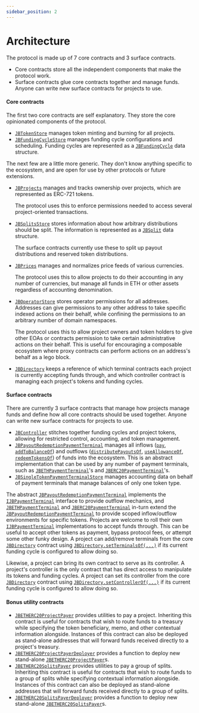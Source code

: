 ```yaml
---
sidebar_position: 2
---
```


# Architecture

The protocol is made up of 7 core contracts and 3 surface contracts.

* Core contracts store all the independent components that make the protocol work.
* Surface contracts glue core contracts together and manage funds. Anyone can write new surface contracts for projects to use.

#### Core contracts

The first two core contracts are self explanatory. They store the core opinionated components of the protocol.

* [`JBTokenStore`](/api/contracts/jbtokenstore/README.md) manages token minting and burning for all projects.
* [`JBFundingCycleStore`](/api/contracts/jbfundingcyclestore/README.md) manages funding cycle configurations and scheduling. Funding cycles are represented as a [`JBFundingCycle`](/api/data-structures/jbfundingcycle.md) data structure.

The next few are a little more generic. They don't know anything specific to the ecosystem, and are open for use by other protocols or future extensions.

*   [`JBProjects`](/api/contracts/jbprojects/README.md) manages and tracks ownership over projects, which are represented as ERC-721 tokens.

    The protocol uses this to enforce permissions needed to access several project-oriented transactions.
*   [`JBSplitsStore`](/api/contracts/jbsplitsstore/README.md) stores information about how arbitrary distributions should be split. The information is represented as a [`JBSplit`](/api/data-structures/jbsplit.md) data structure.

    The surface contracts currently use these to split up payout distributions and reserved token distributions.
*   [`JBPrices`](/api/contracts/jbprices/README.md) manages and normalizes price feeds of various currencies.

    The protocol uses this to allow projects to do their accounting in any number of currencies, but manage all funds in ETH or other assets regardless of accounting denomination.
*   [`JBOperatorStore`](/api/contracts/jboperatorstore/README.md) stores operator permissions for all addresses. Addresses can give permissions to any other address to take specific indexed actions on their behalf, while confining the permissions to an arbitrary number of domain namespaces.

    The protocol uses this to allow project owners and token holders to give other EOAs or contracts permission to take certain administrative actions on their behalf. This is useful for encouraging a composable ecosystem where proxy contracts can perform actions on an address's behalf as a lego block.

* [`JBDirectory`](/api/contracts/jbdirectory/README.md) keeps a reference of which terminal contracts each project is currently accepting funds through, and which controller contract is managing each project's tokens and funding cycles.

#### Surface contracts

There are currently 3 surface contracts that manage how projects manage funds and define how all core contracts should be used together. Anyone can write new surface contracts for projects to use.

* [`JBController`](/api/contracts/or-controllers/jbcontroller/README.md) stitches together funding cycles and project tokens, allowing for restricted control, accounting, and token management.
* [`JBPayoutRedemptionPaymentTerminal`](/api/contracts/or-abstract/jbpayoutredemptionpaymentterminal/README.md) manages all inflows ([`pay`](/api/contracts/or-abstract/jbpayoutredemptionpaymentterminal/write/pay.md), [`addToBalanceOf`](/api/contracts/or-abstract/jbpayoutredemptionpaymentterminal/write/addtobalanceof.md)) and outflows ([`distributePayoutsOf`](/api/contracts/or-abstract/jbpayoutredemptionpaymentterminal/write/distributepayoutsof.md), [`useAllowanceOf`](/api/contracts/or-abstract/jbpayoutredemptionpaymentterminal/write/useallowanceof.md), [`redeemTokensOf`](/api/contracts/or-abstract/jbpayoutredemptionpaymentterminal/write/redeemtokensof.md)) of funds into the ecosystem. This is an abstract implementation that can be used by any number of payment terminals, such as [`JBETHPaymentTerminal`](/api/contracts/or-payment-terminals/jbethpaymentterminal/README.md)'s and [`JBERC20PaymentTerminal`](/api/contracts/or-payment-terminals/jberc20paymentterminal/README.md)'s.
* [`JBSingleTokenPaymentTerminalStore`](/api/contracts/jbsingletokenpaymentterminalstore/README.md) manages accounting data on behalf of payment terminals that manage balances of only one token type.

The abstract [`JBPayoutRedemptionPaymentTerminal`](/api/contracts/or-abstract/jbpayoutredemptionpaymentterminal/README.md) implements the [`IJBPaymentTerminal`](/api/interfaces/ijbpaymentterminal.md) interface to provide outflow mechanics, and [`JBETHPaymentTerminal`](/api/contracts/or-payment-terminals/jbethpaymentterminal/README.md) and [`JBERC20PaymentTerminal`](/api/contracts/or-payment-terminals/jberc20paymentterminal/README.md) in-turn extend the [`JBPayoutRedemptionPaymentTerminal`](/api/contracts/or-abstract/jbpayoutredemptionpaymentterminal/README.md) to provide scoped inflow/outflow environments for specific tokens. Projects are welcome to roll their own [`IJBPaymentTerminal`](/api/interfaces/ijbpaymentterminal.md) implementations to accept funds through. This can be useful to accept other tokens as payment, bypass protocol fees, or attempt some other funky design. A project can add/remove terminals from the core [`JBDirectory`](/api/contracts/jbdirectory/README.md) contract using [`JBDirectory.setTerminalsOf(...)`](/api/contracts/jbdirectory/write/setterminalsof.md) if its current funding cycle is configured to allow doing so.

Likewise, a project can bring its own contract to serve as its controller. A project's controller is the only contract that has direct access to manipulate its tokens and funding cycles. A project can set its controller from the core [`JBDirectory`](/api/contracts/jbdirectory/README.md) contract using [`JBDirectory.setControllerOf(...)`](/api/contracts/jbdirectory/write/setcontrollerof.md) if its current funding cycle is configured to allow doing so.

#### Bonus utility contracts

* [`JBETHERC20ProjectPayer`](/api/contracts/or-utilities/jbetherc20projectpayer/README.md) provides utilities to pay a project. Inheriting this contract is useful for contracts that wish to route funds to a treasury while specifying the token beneficiary, memo, and other contextual information alongside. Instances of this contract can also be deployed as stand-alone addresses that will forward funds received directly to a project's treasury.
* [`JBETHERC20ProjectPayerDeployer`](/api/contracts/or-utilities/jbetherc20projectpayerdeployer/README.md) provides a function to deploy new stand-alone [`JBETHERC20ProjectPayer`](/api/contracts/or-utilities/jbetherc20projectpayer/README.md)s. 
* [`JBETHERC20SplitsPayer`](/api/contracts/or-utilities/jbetherc20splitspayer/README.md) provides utilities to pay a group of splits. Inheriting this contract is useful for contracts that wish to route funds to a group of splits while specifying contextual information alongside. Instances of this contract can also be deployed as stand-alone addresses that will forward funds received directly to a group of splits.
* [`JBETHERC20SplitsPayerDeployer`](/api/contracts/or-utilities/jbetherc20splitspayerdeployer/README.md) provides a function to deploy new stand-alone [`JBETHERC20SplitsPayer`](/api/contracts/or-utilities/jbetherc20splitspayer/README.md)s. 

<!-- ## [Visual map](www.figma.com/file/qGZbvt4kWgDJOntra7L960/JBV2) -->
